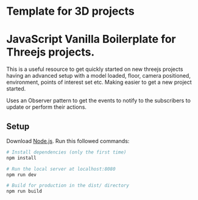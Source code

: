 # Template for 3D projects
# JavaScript Vanilla Boilerplate for Threejs projects.
This is a useful resource to get quickly started on new threejs projects having an advanced setup with a model loaded, floor, camera positioned, environment, points of interest set etc.
Making easier to get a new project started.

Uses an Observer pattern to get the events to notify to the subscribers to update or perform their actions.

## Setup
Download [Node.js](https://nodejs.org/en/download/).
Run this followed commands:

``` bash
# Install dependencies (only the first time)
npm install

# Run the local server at localhost:8080
npm run dev

# Build for production in the dist/ directory
npm run build
```
